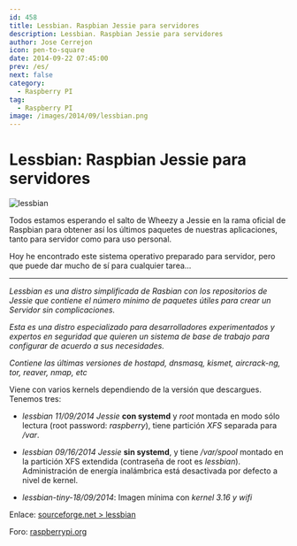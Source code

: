 ```yaml
---
id: 458
title: Lessbian. Raspbian Jessie para servidores
description: Lessbian. Raspbian Jessie para servidores
author: Jose Cerrejon
icon: pen-to-square
date: 2014-09-22 07:45:00
prev: /es/
next: false
category:
  - Raspberry PI
tag:
  - Raspberry PI
image: /images/2014/09/lessbian.png
---
```


# Lessbian: Raspbian Jessie para servidores

![lessbian](/images/2014/09/lessbian.png)

Todos estamos esperando el salto de Wheezy a Jessie en la rama oficial de Raspbian para obtener así los últimos paquetes de nuestras aplicaciones, tanto para servidor como para uso personal.

Hoy he encontrado este sistema operativo preparado para servidor, pero que puede dar mucho de sí para cualquier tarea...

- - -
*Lessbian es una distro simplificada de Rasbian con los repositorios de Jessie que contiene el número mínimo de paquetes útiles para crear un Servidor sin complicaciones.*

*Esta es una distro especializado para desarrolladores experimentados y expertos en seguridad que quieren un sistema de base de trabajo para configurar de acuerdo a sus necesidades.*

*Contiene las últimas versiones de hostapd, dnsmasq, kismet, aircrack-ng, tor, reaver, nmap, etc*

Viene con varios kernels dependiendo de la versión que descargues. Tenemos tres:

* *lessbian 11/09/2014 Jessie* **con systemd** y *root* montada en modo sólo lectura (root password: *raspberry*), tiene partición *XFS* separada para */var*.

* *lessbian 09/16/2014 Jessie* **sin systemd**, y tiene */var/spool* montado en la partición XFS extendida (contraseña de root es *lessbian*). Administración de energía inalámbrica está desactivada por defecto a nivel de kernel.

* *lessbian-tiny-18/09/2014*: Imagen mínima con *kernel 3.16 y wifi*

Enlace: [sourceforge.net > lessbian](http://sourceforge.net/projects/lessbian/)

Foro: [raspberrypi.org](http://www.raspberrypi.org/forums/viewtopic.php?f=66&t=86844)
